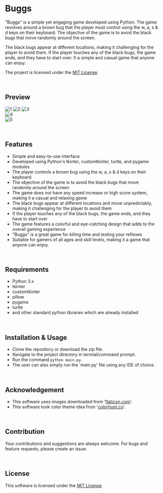 <h1>Buggs</h1>

<p>"Buggs" is a simple yet engaging game developed using Python. The game revolves around a brown bug that the player must control using the w, a, s & d keys on their keyboard. The objective of the game is to avoid the black bugs that move randomly around the screen.</p>

<p>The black bugs appear at different locations, making it challenging for the player to avoid them. If the player touches any of the black bugs, the game ends, and they have to start over. It a simple and casual game that anyone can enjoy.</p>

<p>The project is licensed under the <a href = "https://github.com/saiyam-sandhir/Buggs-Python_Game/blob/main/LICENSE">MIT License</a>.</p>

</br>

<h2>Preview</h2>

![1](https://user-images.githubusercontent.com/86138251/220828600-61ea8bc3-24e4-4f0a-bab7-4733641ac338.png)
![2](https://user-images.githubusercontent.com/86138251/220828614-be527c28-d02d-4572-afea-0b77d6a832ad.png)
![3](https://user-images.githubusercontent.com/86138251/220828618-92c91998-4c8d-488f-80f9-5841e2e965c3.png)</br>
![4](https://user-images.githubusercontent.com/86138251/220828630-c46dc4c4-5bd8-4558-8bcc-6159cc67f197.png)</br>
![5](https://user-images.githubusercontent.com/86138251/220828638-7203083e-e06a-4c0a-807c-c00f3f1f5bed.png)

</br>

<h2>Features</h2>

- Simple and easy-to-use interface
- Developed using Python's tkinter, customtkinter, turtle, and pygame modules
- The player controls a brown bug using the w, a, s & d keys on their keyboard
- The objective of the game is to avoid the black bugs that move randomly around the screen
- The game does not have any speed increase or high score system, making it a casual and relaxing game
- The black bugs appear at different locations and move unpredictably, making it challenging for the player to avoid them
- If the player touches any of the black bugs, the game ends, and they have to start over
- The game features a colorful and eye-catching design that adds to the overall gaming experience
- "Buggs" is a great game for killing time and testing your reflexes
- Suitable for gamers of all ages and skill levels, making it a game that anyone can enjoy.

</br>

<h2 id = "Requirements">Requirements</h2>

- Python 3.x
- tkinter
- customtkinter
- pillow
- pygame
- turtle
- and other standard python libraries which are already installed

</br>

<h2>Installation & Usage</h2>

- Clone the repository or download the zip file.
- Navigate to the project directory in termial/command prompt.
- Run the command `python main.py`.
- The user can also simply run the 'main.py' file using any IDE of choice.

</br>

<h2>Acknowledgement</h2>

- This software uses images downloaded from '<a href = "https://www.flaticon.com">flaticon.com</a>'.
- This software took color theme idea from '<a href = "https://colorhunt.co/">colorhunt.co</a>'.

</br>

<h2>Contribution</h2>

<p>Your contributions and suggestions are always welcome. For bugs and feature requests, please create an issue.</p>

</br>

<h2>License</h2>

This software is licensed under the <a href = "https://github.com/saiyam-sandhir/Buggs-Python_Game/blob/main/LICENSE">MIT License</a>.
